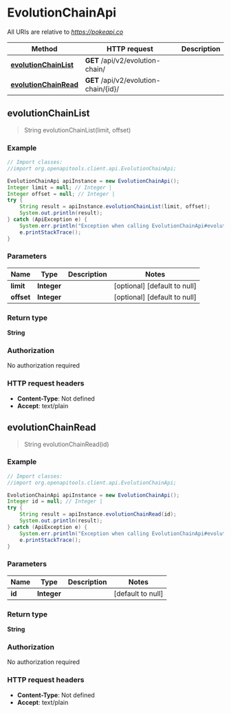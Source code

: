 # EvolutionChainApi

All URIs are relative to *https://pokeapi.co*

Method | HTTP request | Description
------------- | ------------- | -------------
[**evolutionChainList**](EvolutionChainApi.md#evolutionChainList) | **GET** /api/v2/evolution-chain/ | 
[**evolutionChainRead**](EvolutionChainApi.md#evolutionChainRead) | **GET** /api/v2/evolution-chain/{id}/ | 



## evolutionChainList

> String evolutionChainList(limit, offset)



### Example

```java
// Import classes:
//import org.openapitools.client.api.EvolutionChainApi;

EvolutionChainApi apiInstance = new EvolutionChainApi();
Integer limit = null; // Integer | 
Integer offset = null; // Integer | 
try {
    String result = apiInstance.evolutionChainList(limit, offset);
    System.out.println(result);
} catch (ApiException e) {
    System.err.println("Exception when calling EvolutionChainApi#evolutionChainList");
    e.printStackTrace();
}
```

### Parameters


Name | Type | Description  | Notes
------------- | ------------- | ------------- | -------------
 **limit** | **Integer**|  | [optional] [default to null]
 **offset** | **Integer**|  | [optional] [default to null]

### Return type

**String**

### Authorization

No authorization required

### HTTP request headers

- **Content-Type**: Not defined
- **Accept**: text/plain


## evolutionChainRead

> String evolutionChainRead(id)



### Example

```java
// Import classes:
//import org.openapitools.client.api.EvolutionChainApi;

EvolutionChainApi apiInstance = new EvolutionChainApi();
Integer id = null; // Integer | 
try {
    String result = apiInstance.evolutionChainRead(id);
    System.out.println(result);
} catch (ApiException e) {
    System.err.println("Exception when calling EvolutionChainApi#evolutionChainRead");
    e.printStackTrace();
}
```

### Parameters


Name | Type | Description  | Notes
------------- | ------------- | ------------- | -------------
 **id** | **Integer**|  | [default to null]

### Return type

**String**

### Authorization

No authorization required

### HTTP request headers

- **Content-Type**: Not defined
- **Accept**: text/plain

